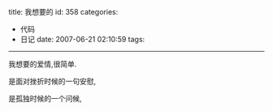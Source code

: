 title: 我想要的
id: 358
categories:
  - 代码
  - 日记
date: 2007-06-21 02:10:59
tags:
---

我想要的爱情,很简单.

是面对挫折时候的一句安慰,

是孤独时候的一个问候,

